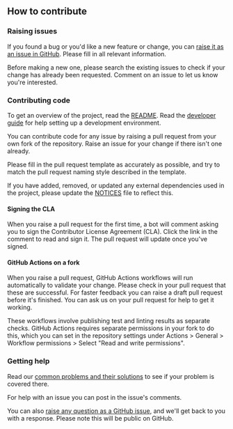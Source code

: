 ## How to contribute

### Raising issues

If you found a bug or you'd like a new feature or change, you
can [raise it as an issue in GitHub](https://github.com/gchq/sleeper/issues/new). Please fill in all relevant
information.

Before making a new one, please search the existing issues to check if your change has already been requested.
Comment on an issue to let us know you're interested.

### Contributing code

To get an overview of the project, read the [README](README.md). Read the [developer guide](docs/developer-guide.md) for
help setting up a development environment.

You can contribute code for any issue by raising a pull request from your own fork of the repository. Raise an issue
for your change if there isn't one already.

Please fill in the pull request template as accurately as possible, and try to match the pull request naming style
described in the template.

If you have added, removed, or updated any external dependencies used in the project, please update the
[NOTICES](NOTICES) file to reflect this.

#### Signing the CLA

When you raise a pull request for the first time, a bot will comment asking you to sign the Contributor License
Agreement (CLA). Click the link in the comment to read and sign it. The pull request will update once you've signed.

#### GitHub Actions on a fork

When you raise a pull request, GitHub Actions workflows will run automatically to validate your change. Please check in
your pull request that these are successful. For faster feedback you can raise a draft pull request before it's
finished. You can ask us on your pull request for help to get it working.

These workflows involve publishing test and linting results as separate checks. GitHub Actions requires separate
permissions in your fork to do this, which you can set in the repository settings under
Actions > General > Workflow permissions > Select "Read and write permissions".

### Getting help

Read our [common problems and their solutions](docs/common-problems-and-their-solutions.md) to see if your problem
is covered there.

For help with an issue you can post in the issue's comments.

You can also [raise any question as a GitHub issue](https://github.com/gchq/sleeper/issues/new), and we'll get back to
you with a response. Please note this will be public on GitHub.
